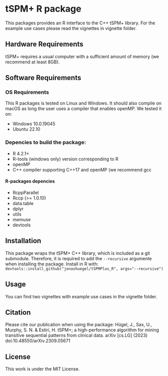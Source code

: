# tSPM+ R package
This packages provides an R interface to the C++ tSPM+ library.
For the example use cases please read the vignettes in vignette folder.

## Hardware Requirements
tSPM+ requires a usual computer with a sufficient amount of memory (we recommend at least 8GB).

## Software Requirements
### OS Requirements
This R packages is tested  on Linux and Windows. It should also compile on macOS as long the user uses a compiler that enables openMP. We tested it on:
* Windows 10.0.19045
* Ubuntu 22.10

### Depencies to build the package:
* R 4.2.1+
* R-tools (windows only) version corresponding to R
* openMP
* C++ compiler supporting C++17 and openMP (we recommend gcc

#### R-packages depencies
* RcppParallel
* Rccp (>= 1.0.10)
* data.table
* dplyr
* utils
* memuse
* devtools

## Installation
This package wraps the tSPM+ C++ library, which is included as a git submodule. Therefore, it is required to add the `--recursive` argumente when installing the package.
Install in R with:
`devtools::install_github("jonashuegel/tSPMPlus_R", args="--recursive")`

## Usage
You can find two vignettes with example use cases in the vignette folder.

## Citation
Please cite our publication when using the package: Hügel, J., Sax, U., Murphy, S. N. & Estiri, H. tSPM+; a high-performance algorithm for mining transitive sequential patterns from clinical data. arXiv [cs.LG] (2023) doi:10.48550/arXiv.2309.05671

## License
This work is under the MIT License.
